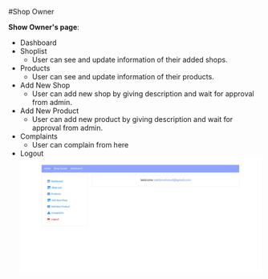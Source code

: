 #Shop Owner

**Show Owner's page**:

* Dashboard
* Shoplist
	* User can see and update information of their added shops.
* Products
	* User can see and update information of their products.
* Add New Shop
	* User can add new shop by giving description and wait for approval from admin.
* Add New Product
	* User can add new product by giving description and wait for approval from admin.
* Complaints
	* User can complain from here
* Logout
![shopowner](img/shopowner.jpg)